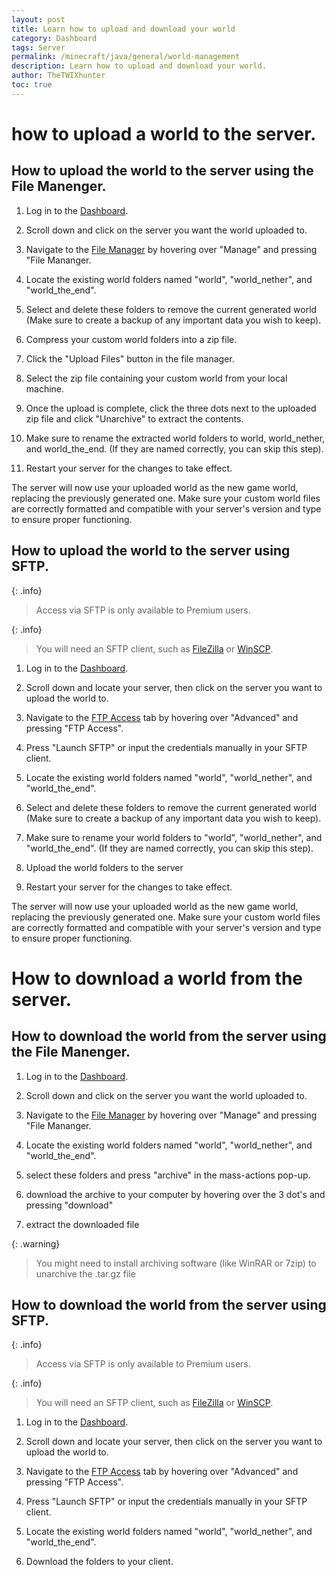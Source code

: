 ```yaml
---
layout: post
title: Learn how to upload and download your world
category: Dashboard
tags: Server
permalink: /minecraft/java/general/world-management
description: Learn how to upload and download your world.
author: TheTWIXhunter
toc: true
---
```


# how to upload a world to the server.

## How to upload the world to the server using the File Manenger.

1. Log in to the [Dashboard](https://client.falixnodes.net/).

2. Scroll down and click on the server you want the world uploaded to.

3. Navigate to the [File Manager](https://client.falixnodes.net/server/filemanager) by hovering over "Manage" and pressing "File Mananger.

4. Locate the existing world folders named "world", "world_nether", and "world_the_end".

5. Select and delete these folders to remove the current generated world (Make sure to create a backup of any important data you wish to keep).

6. Compress your custom world folders into a zip file.

7. Click the "Upload Files" button in the file manager.

8. Select the zip file containing your custom world from your local machine.

9. Once the upload is complete, click the three dots next to the uploaded zip file and click "Unarchive" to extract the contents.

10. Make sure to rename the extracted world folders to world, world_nether, and world_the_end. (If they are named correctly, you can skip this step).

11. Restart your server for the changes to take effect.

The server will now use your uploaded world as the new game world, replacing the previously generated one. Make sure your custom world files are correctly formatted and compatible with your server's version and type to ensure proper functioning.

## How to upload the world to the server using SFTP.

{: .info}

> Access via SFTP is only available to Premium users.

{: .info}

> You will need an SFTP client, such as [FileZilla](https://filezilla-project.org/download.php?type=client) or [WinSCP](https://winscp.net/eng/download.php).

1. Log in to the [Dashboard](https://client.falixnodes.net/).

2. Scroll down and locate your server, then click on the server you want to upload the world to.

4. Navigate to the [FTP Access](https://client.falixnodes.net/server/sftp) tab by hovering over "Advanced" and pressing "FTP Access".

5. Press "Launch SFTP" or input the credentials manually in your SFTP client.

4. Locate the existing world folders named "world", "world_nether", and "world_the_end".

5. Select and delete these folders to remove the current generated world (Make sure to create a backup of any important data you wish to keep).

6. Make sure to rename your world folders to "world", "world_nether", and "world_the_end". (If they are named correctly, you can skip this step).

7. Upload the world folders to the server 

8. Restart your server for the changes to take effect.

The server will now use your uploaded world as the new game world, replacing the previously generated one. Make sure your custom world files are correctly formatted and compatible with your server's version and type to ensure proper functioning.

# How to download a world from the server.

## How to download the world from the server using the File Manenger.

1. Log in to the [Dashboard](https://client.falixnodes.net/).

2. Scroll down and click on the server you want the world uploaded to.

3. Navigate to the [File Manager](https://client.falixnodes.net/server/filemanager) by hovering over "Manage" and pressing "File Mananger.

4. Locate the existing world folders named "world", "world_nether", and "world_the_end".

5. select these folders and press "archive" in the mass-actions pop-up.

6. download the archive to your computer by hovering over the 3 dot's and pressing "download"

7. extract the downloaded file

{: .warning}
> You might need to install archiving software (like WinRAR or 7zip) to unarchive the .tar.gz file

## How to download the world from the server using SFTP.

{: .info}

> Access via SFTP is only available to Premium users.

{: .info}

> You will need an SFTP client, such as [FileZilla](https://filezilla-project.org/download.php?type=client) or [WinSCP](https://winscp.net/eng/download.php).

1. Log in to the [Dashboard](https://client.falixnodes.net/).

2. Scroll down and locate your server, then click on the server you want to upload the world to.

4. Navigate to the [FTP Access](https://client.falixnodes.net/server/sftp) tab by hovering over "Advanced" and pressing "FTP Access".

5. Press "Launch SFTP" or input the credentials manually in your SFTP client.

6. Locate the existing world folders named "world", "world_nether", and "world_the_end".

7. Download the folders to your client.